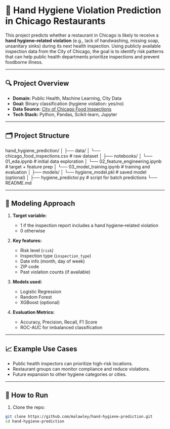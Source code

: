 # 🧼 Hand Hygiene Violation Prediction in Chicago Restaurants

This project predicts whether a restaurant in Chicago is likely to receive a **hand hygiene–related violation** (e.g., lack of handwashing, missing soap, unsanitary sinks) during its next health inspection. Using publicly available inspection data from the City of Chicago, the goal is to identify risk patterns that can help public health departments prioritize inspections and prevent foodborne illness.

---

## 🔍 Project Overview

- **Domain:** Public Health, Machine Learning, City Data
- **Goal:** Binary classification (hygiene violation: yes/no)
- **Data Source:** [City of Chicago Food Inspections](https://data.cityofchicago.org/Health-Human-Services/Food-Inspections/4ijn-s7e5)
- **Tech Stack:** Python, Pandas, Scikit-learn, Jupyter

---

## 🗂️ Project Structure

hand_hygiene_prediction/
│
├── data/
│   └── chicago_food_inspections.csv  # raw dataset
│
├── notebooks/
│   └── 01_eda.ipynb                  # initial data exploration
│   └── 02_feature_engineering.ipynb  # target + feature prep
│   └── 03_model_training.ipynb       # training and evaluation
│
├── models/
│   └── hygiene_model.pkl             # saved model (optional)
│
├── hygiene_predictor.py              # script for batch predictions
└── README.md



---

## 🧪 Modeling Approach

1. **Target variable:** 
   - 1 if the inspection report includes a hand hygiene–related violation
   - 0 otherwise

2. **Key features:**
   - Risk level (`risk`)
   - Inspection type (`inspection_type`)
   - Date info (month, day of week)
   - ZIP code
   - Past violation counts (if available)

3. **Models used:**
   - Logistic Regression
   - Random Forest
   - XGBoost (optional)

4. **Evaluation Metrics:**
   - Accuracy, Precision, Recall, F1 Score
   - ROC-AUC for imbalanced classification

---

## 📈 Example Use Cases

- Public health inspectors can prioritize high-risk locations.
- Restaurant groups can monitor compliance and reduce violations.
- Future expansion to other hygiene categories or cities.

---

## 🚀 How to Run

1. Clone the repo:
```bash
git clone https://github.com/malawley/hand-hygiene-prediction.git
cd hand-hygiene-prediction
